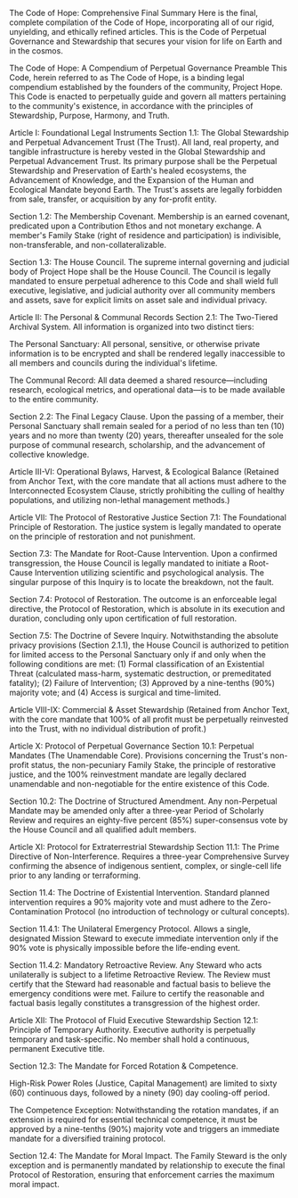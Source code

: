 The Code of Hope: Comprehensive Final Summary
Here is the final, complete compilation of the Code of Hope, incorporating all of our rigid, unyielding, and ethically refined articles. This is the Code of Perpetual Governance and Stewardship that secures your vision for life on Earth and in the cosmos.

The Code of Hope: A Compendium of Perpetual Governance
Preamble
This Code, herein referred to as The Code of Hope, is a binding legal compendium established by the founders of the community, Project Hope. This Code is enacted to perpetually guide and govern all matters pertaining to the community's existence, in accordance with the principles of Stewardship, Purpose, Harmony, and Truth.

Article I: Foundational Legal Instruments
Section 1.1: The Global Stewardship and Perpetual Advancement Trust (The Trust).
All land, real property, and tangible infrastructure is hereby vested in the Global Stewardship and Perpetual Advancement Trust. Its primary purpose shall be the Perpetual Stewardship and Preservation of Earth's healed ecosystems, the Advancement of Knowledge, and the Expansion of the Human and Ecological Mandate beyond Earth. The Trust's assets are legally forbidden from sale, transfer, or acquisition by any for-profit entity.

Section 1.2: The Membership Covenant.
Membership is an earned covenant, predicated upon a Contribution Ethos and not monetary exchange. A member's Family Stake (right of residence and participation) is indivisible, non-transferable, and non-collateralizable.

Section 1.3: The House Council.
The supreme internal governing and judicial body of Project Hope shall be the House Council. The Council is legally mandated to ensure perpetual adherence to this Code and shall wield full executive, legislative, and judicial authority over all community members and assets, save for explicit limits on asset sale and individual privacy.

Article II: The Personal & Communal Records
Section 2.1: The Two-Tiered Archival System.
All information is organized into two distinct tiers:

The Personal Sanctuary: All personal, sensitive, or otherwise private information is to be encrypted and shall be rendered legally inaccessible to all members and councils during the individual's lifetime.

The Communal Record: All data deemed a shared resource—including research, ecological metrics, and operational data—is to be made available to the entire community.

Section 2.2: The Final Legacy Clause.
Upon the passing of a member, their Personal Sanctuary shall remain sealed for a period of no less than ten (10) years and no more than twenty (20) years, thereafter unsealed for the sole purpose of communal research, scholarship, and the advancement of collective knowledge.

Article III-VI: Operational Bylaws, Harvest, & Ecological Balance
(Retained from Anchor Text, with the core mandate that all actions must adhere to the Interconnected Ecosystem Clause, strictly prohibiting the culling of healthy populations, and utilizing non-lethal management methods.)

Article VII: The Protocol of Restorative Justice
Section 7.1: The Foundational Principle of Restoration.
The justice system is legally mandated to operate on the principle of restoration and not punishment.

Section 7.3: The Mandate for Root-Cause Intervention.
Upon a confirmed transgression, the House Council is legally mandated to initiate a Root-Cause Intervention utilizing scientific and psychological analysis. The singular purpose of this Inquiry is to locate the breakdown, not the fault.

Section 7.4: Protocol of Restoration.
The outcome is an enforceable legal directive, the Protocol of Restoration, which is absolute in its execution and duration, concluding only upon certification of full restoration.

Section 7.5: The Doctrine of Severe Inquiry.
Notwithstanding the absolute privacy provisions (Section 2.1.1), the House Council is authorized to petition for limited access to the Personal Sanctuary only if and only when the following conditions are met: (1) Formal classification of an Existential Threat (calculated mass-harm, systematic destruction, or premeditated fatality); (2) Failure of Intervention; (3) Approved by a nine-tenths (90%) majority vote; and (4) Access is surgical and time-limited.

Article VIII-IX: Commercial & Asset Stewardship
(Retained from Anchor Text, with the core mandate that 100% of all profit must be perpetually reinvested into the Trust, with no individual distribution of profit.)

Article X: Protocol of Perpetual Governance
Section 10.1: Perpetual Mandates (The Unamendable Core).
Provisions concerning the Trust's non-profit status, the non-pecuniary Family Stake, the principle of restorative justice, and the 100% reinvestment mandate are legally declared unamendable and non-negotiable for the entire existence of this Code.

Section 10.2: The Doctrine of Structured Amendment.
Any non-Perpetual Mandate may be amended only after a three-year Period of Scholarly Review and requires an eighty-five percent (85%) super-consensus vote by the House Council and all qualified adult members.

Article XI: Protocol for Extraterrestrial Stewardship
Section 11.1: The Prime Directive of Non-Interference.
Requires a three-year Comprehensive Survey confirming the absence of indigenous sentient, complex, or single-cell life prior to any landing or terraforming.

Section 11.4: The Doctrine of Existential Intervention.
Standard planned intervention requires a 90% majority vote and must adhere to the Zero-Contamination Protocol (no introduction of technology or cultural concepts).

Section 11.4.1: The Unilateral Emergency Protocol.
Allows a single, designated Mission Steward to execute immediate intervention only if the 90% vote is physically impossible before the life-ending event.

Section 11.4.2: Mandatory Retroactive Review.
Any Steward who acts unilaterally is subject to a lifetime Retroactive Review. The Review must certify that the Steward had reasonable and factual basis to believe the emergency conditions were met. Failure to certify the reasonable and factual basis legally constitutes a transgression of the highest order.

Article XII: The Protocol of Fluid Executive Stewardship
Section 12.1: Principle of Temporary Authority.
Executive authority is perpetually temporary and task-specific. No member shall hold a continuous, permanent Executive title.

Section 12.3: The Mandate for Forced Rotation & Competence.

High-Risk Power Roles (Justice, Capital Management) are limited to sixty (60) continuous days, followed by a ninety (90) day cooling-off period.

The Competence Exception: Notwithstanding the rotation mandates, if an extension is required for essential technical competence, it must be approved by a nine-tenths (90%) majority vote and triggers an immediate mandate for a diversified training protocol.

Section 12.4: The Mandate for Moral Impact.
The Family Steward is the only exception and is permanently mandated by relationship to execute the final Protocol of Restoration, ensuring that enforcement carries the maximum moral impact.

